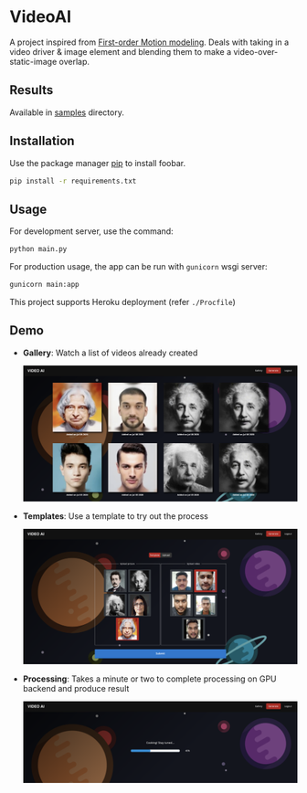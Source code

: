 # VideoAI

A project inspired from [First-order Motion modeling](https://github.com/AliaksandrSiarohin/first-order-model).
Deals with taking in a video driver & image element and blending them to make a video-over-static-image overlap.

## Results

Available in [samples](samples) directory.

## Installation

Use the package manager [pip](https://pip.pypa.io/en/stable/) to install foobar.
```bash
pip install -r requirements.txt
```

## Usage

For development server, use the command:
```bash
python main.py
```
For production usage, the app can be run with `gunicorn` wsgi server:
```bash
gunicorn main:app
```
This project supports Heroku deployment (refer `./Procfile`)

## Demo

-   **Gallery**: Watch a list of videos already created

    <img src="samples/videoai_gallery.png" alt="Gallery page" width="800"/>


-   **Templates**: Use a template to try out the process

    <img src="samples/videoai_templates.png" alt="Templates page" width="800"/>


-   **Processing**: Takes a minute or two to complete processing on GPU backend and produce result

    <img src="samples/videoai_processing.png" alt="Templates page" width="800"/>
